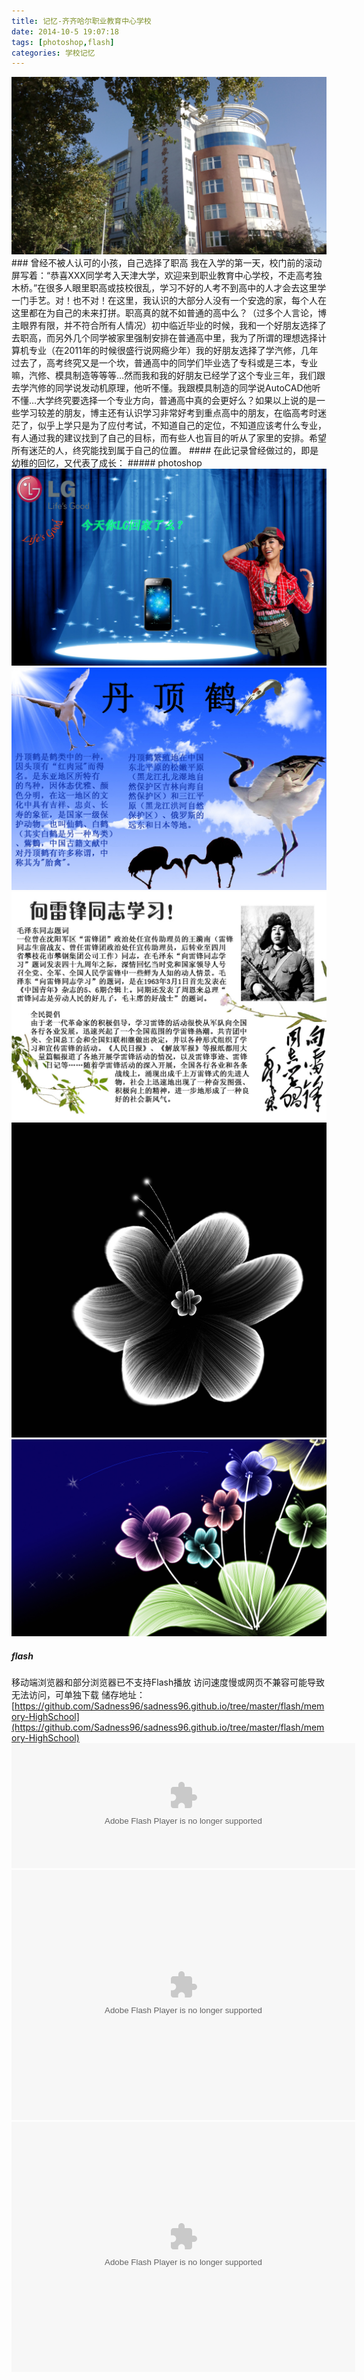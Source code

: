 ```yaml
---
title: 记忆-齐齐哈尔职业教育中心学校
date: 2014-10-5 19:07:18
tags: [photoshop,flash]
categories: 学校记忆
---
```

<img src="https://raw.githubusercontent.com/Sadness96/sadness96.github.io/master/images/blog/memory-HighSchool/school.png"/>
<!-- more -->
### 曾经不被人认可的小孩，自己选择了职高
我在入学的第一天，校门前的滚动屏写着：“恭喜XXX同学考入天津大学，欢迎来到职业教育中心学校，不走高考独木桥。”在很多人眼里职高或技校很乱，学习不好的人考不到高中的人才会去这里学一门手艺。对！也不对！在这里，我认识的大部分人没有一个安逸的家，每个人在这里都在为自己的未来打拼。职高真的就不如普通的高中么？（过多个人言论，博主眼界有限，并不符合所有人情况）初中临近毕业的时候，我和一个好朋友选择了去职高，而另外几个同学被家里强制安排在普通高中里，我为了所谓的理想选择计算机专业（在2011年的时候很盛行说网瘾少年）我的好朋友选择了学汽修，几年过去了，高考终究又是一个坎，普通高中的同学们毕业选了专科或是三本，专业嘛，汽修、模具制造等等等…然而我和我的好朋友已经学了这个专业三年，我们跟去学汽修的同学说发动机原理，他听不懂。我跟模具制造的同学说AutoCAD他听不懂…大学终究要选择一个专业方向，普通高中真的会更好么？如果以上说的是一些学习较差的朋友，博主还有认识学习非常好考到重点高中的朋友，在临高考时迷茫了，似乎上学只是为了应付考试，不知道自己的定位，不知道应该考什么专业，有人通过我的建议找到了自己的目标，而有些人也盲目的听从了家里的安排。希望所有迷茫的人，终究能找到属于自己的位置。
#### 在此记录曾经做过的，即是幼稚的回忆，又代表了成长：
##### photoshop
<img src="https://raw.githubusercontent.com/Sadness96/sadness96.github.io/master/images/blog/memory-HighSchool/LG.gif"/>
<img src="https://raw.githubusercontent.com/Sadness96/sadness96.github.io/master/images/blog/memory-HighSchool/%E4%B8%B9%E9%A1%B6%E9%B9%A4.jpg"/>
<img src="https://raw.githubusercontent.com/Sadness96/sadness96.github.io/master/images/blog/memory-HighSchool/%E9%9B%B7%E9%94%8B.jpg"/>
<img src="https://raw.githubusercontent.com/Sadness96/sadness96.github.io/master/images/blog/memory-HighSchool/%E8%8A%B11.jpg"/>
<img src="https://raw.githubusercontent.com/Sadness96/sadness96.github.io/master/images/blog/memory-HighSchool/%E8%8A%B12.jpg"/>

##### flash
移动端浏览器和部分浏览器已不支持Flash播放
访问速度慢或网页不兼容可能导致无法访问，可单独下载
储存地址：[https://github.com/Sadness96/sadness96.github.io/tree/master/flash/memory-HighSchool](https://github.com/Sadness96/sadness96.github.io/tree/master/flash/memory-HighSchool)
<embed src="https://sadness96.github.io//flash//memory-HighSchool//苏宁.swf" width="550" height="200" type="application/x-shockwave-flash" allowNetworking="all"/>
<embed src="https://sadness96.github.io//flash//memory-HighSchool//期末.swf" width="550" height="400" type="application/x-shockwave-flash" allowNetworking="all"/>
<embed src="https://sadness96.github.io//flash//memory-HighSchool//粮.swf" width="550" height="400" type="application/x-shockwave-flash" allowNetworking="all"/>